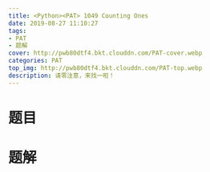 ```yaml
---
title: <Python><PAT> 1049 Counting Ones
date: 2019-08-27 11:10:27
tags: 
- PAT
- 题解
cover: http://pwb80dtf4.bkt.clouddn.com/PAT-cover.webp
categories: PAT
top_img: http://pwb80dtf4.bkt.clouddn.com/PAT-top.webp
description: 请零注意，来找一啦！
---
```


# 题目

# 题解